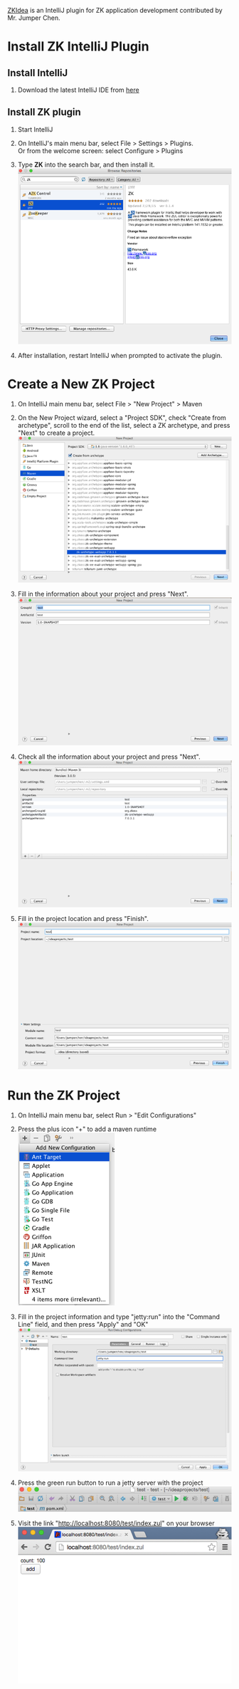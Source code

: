 

[ZKIdea](https://plugins.jetbrains.com/plugin/7855) is an IntelliJ
plugin for ZK application development contributed by Mr. Jumper Chen.

# Install ZK IntelliJ Plugin

## Install IntelliJ

1.  Download the latest IntelliJ IDE from
    [here](https://www.jetbrains.com/idea/)  
      

## Install ZK plugin

1.  Start IntelliJ  
      
2.  On IntelliJ's main menu bar, select File \> Settings \> Plugins.  
    Or from the welcome screen: select Configure \> Plugins  
      
3.  Type **ZK** into the search bar, and then install it.  
    ![](images/ZKInstallationGuide_IntelliJ_InstallZKPlugin.png "ZKInstallationGuide_IntelliJ_InstallZKPlugin.png")  
      
4.  After installation, restart IntelliJ when prompted to activate the
    plugin.

# Create a New ZK Project

1.  On IntelliJ main menu bar, select File \> "New Project" \> Maven  
      
2.  On the New Project wizard, select a "Project SDK", check "Create
    from archetype", scroll to the end of the list, select a ZK
    archetype, and press "Next" to create a project.  
    ![](images/ZKInstallationGuide_IntelliJ_SelectNewZKProject.png "ZKInstallationGuide_IntelliJ_SelectNewZKProject.png")  
      
3.  Fill in the information about your project and press "Next".  
    ![](images/ZKInstallationGuide_IntelliJ_CreateNewZKProject1.png "ZKInstallationGuide_IntelliJ_CreateNewZKProject1.png")  
      
4.  Check all the information about your project and press "Next".  
    ![](images/ZKInstallationGuide_IntelliJ_CreateNewZKProject2.png "ZKInstallationGuide_IntelliJ_CreateNewZKProject2.png")  
      
5.  Fill in the project location and press "Finish".  
    ![](images/ZKInstallationGuide_IntelliJ_CreateNewZKProject3.png "ZKInstallationGuide_IntelliJ_CreateNewZKProject3.png")  
      

# Run the ZK Project

1.  On IntelliJ main menu bar, select Run \> "Edit Configurations"  
      
2.  Press the plus icon "+" to add a maven runtime  
    ![](images/ZKInstallationGuide_IntelliJ_RunZKProject1.png "ZKInstallationGuide_IntelliJ_RunZKProject1.png")  
      
3.  Fill in the project information and type "jetty:run" into the
    "Command Line" field, and then press "Apply" and "OK"  
    ![](images/ZKInstallationGuide_IntelliJ_RunZKProject2.png "ZKInstallationGuide_IntelliJ_RunZKProject2.png")  
      
4.  Press the green run button to run a jetty server with the project  
    ![](images/ZKInstallationGuide_IntelliJ_RunZKProject3.png "ZKInstallationGuide_IntelliJ_RunZKProject3.png")  
      
5.  Visit the link "<http://localhost:8080/test/index.zul>" on your
    browser  
    ![](images/ZKInstallationGuide_IntelliJ_RunZKProject4.png "ZKInstallationGuide_IntelliJ_RunZKProject4.png")  
      
